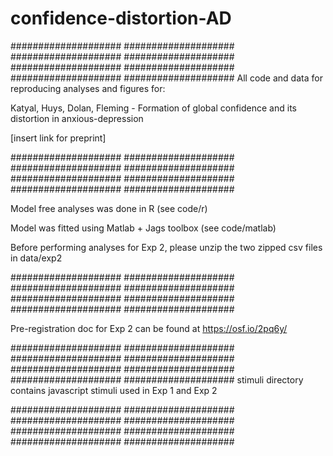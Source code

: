# confidence-distortion-AD
#################### #################### #################### #################### 
#################### #################### #################### #################### 
All code and data for reproducing analyses and figures for:

Katyal, Huys, Dolan, Fleming - Formation of global confidence and its distortion in anxious-depression

[insert link for preprint]

#################### #################### #################### #################### 
#################### #################### #################### #################### 

Model free analyses was done in R (see code/r)

Model was fitted using Matlab + Jags toolbox (see code/matlab)


Before performing analyses for Exp 2, please unzip the two zipped csv files in data/exp2

#################### #################### #################### #################### 
#################### #################### #################### #################### 

Pre-registration doc for Exp 2 can be found at https://osf.io/2pq6y/

#################### #################### #################### #################### 
#################### #################### #################### #################### 
stimuli directory contains javascript stimuli used in Exp 1 and Exp 2

#################### #################### #################### #################### 
#################### #################### #################### #################### 
